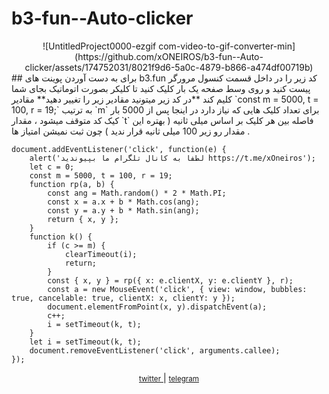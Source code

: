 # b3-fun--Auto-clicker

<div align="center">
![UntitledProject0000-ezgif com-video-to-gif-converter-min](https://github.com/xONEIROS/b3-fun--Auto-clicker/assets/174752031/8021f9d6-5a0c-4879-b866-a474df00719b)
</div>
## برای به دست آوردن پوینت های b3.fun کد زیر را در داخل قسمت کنسول مرورگر پیست کنید و روی وسط صفحه یک بار کلیک کنید تا کلیکر بصورت اتوماتیک بجای شما کلیم کند
**در کد زیر میتونید مقادیر زیر را تغییر دهید**
مقادیر `const m = 5000, t = 100, r = 19;` به ترتیب `m` برای تعداد کلیک هایی که نیاز دارد در اینجا پس از 5000 بار کیک کد متوقف میشود ، مقدار `t` فاصله بین هر کلیک بر اساس میلی ثانیه ( بهتره این مقدار رو زیر 100 میلی ثانیه قرار ندید ) چون ثبت نمیشن امتیاز ها .

```
document.addEventListener('click', function(e) {
    alert('لطفا به کانال تلگرام ما بپیوندید https://t.me/xOneiros');
    let c = 0;
    const m = 5000, t = 100, r = 19;
    function rp(a, b) {
        const ang = Math.random() * 2 * Math.PI;
        const x = a.x + b * Math.cos(ang);
        const y = a.y + b * Math.sin(ang);
        return { x, y };
    }
    function k() {
        if (c >= m) {
            clearTimeout(i);
            return;
        }
        const { x, y } = rp({ x: e.clientX, y: e.clientY }, r);
        const a = new MouseEvent('click', { view: window, bubbles: true, cancelable: true, clientX: x, clientY: y });
        document.elementFromPoint(x, y).dispatchEvent(a);
        c++;
        i = setTimeout(k, t);
    }
    let i = setTimeout(k, t);
    document.removeEventListener('click', arguments.callee);
});
```


<div align="center">
    <p>
        <a href="Https://x.com/0xOneiros">
            <small>twitter</small>  
        </a>
        | 
        <a href="Https://t.me/xOneiros">
            <small>telegram</small>  
        </a>
    </p>
</div>
